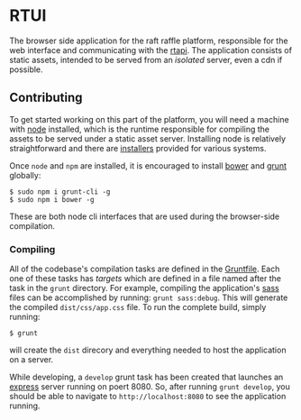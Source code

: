 # RTUI

The browser side application for the raft raffle platform, responsible for the web interface and communicating with the [rtapi](https://github.com/badleyy/rtapi). The application consists of static assets, intended to be served from an *isolated* server, even a cdn if possible.

## Contributing

To get started working on this part of the platform, you will need a machine with [node](https://nodejs.org) installed, which is the runtime responsible for compiling the assets to be served under a static asset server. Installing node is relatively straightforward and there are [installers](https://nodejs.org/en/download/) provided for various systems.


Once `node` and `npm` are installed, it is encouraged to install [bower](http://bower.io/) and [grunt](http://gruntjs.com/) globally:

```
$ sudo npm i grunt-cli -g
$ sudo npm i bower -g
```

These are both node cli interfaces that are used during the browser-side compilation.

### Compiling

All of the codebase's compilation tasks are defined in the [Gruntfile](https://github.com/badleyy/rtui/blob/master/Gruntfile.coffee). Each one of these tasks has *targets* which are defined in a file named after the task in the `grunt` directory. For example, compiling the application's [sass](http://sass-lang.com/) files can be accomplished by running: `grunt sass:debug`. This will generate the compiled `dist/css/app.css` file. To run the complete build, simply running:

```
$ grunt
```

will create the `dist` direcory and everything needed to host the application on a server.

While developing, a `develop` grunt task has been created that launches an [express](http://expressjs.com/) server running on poert 8080. So, after running `grunt develop`, you should be able to navigate to `http://localhost:8080` to see the application running.
